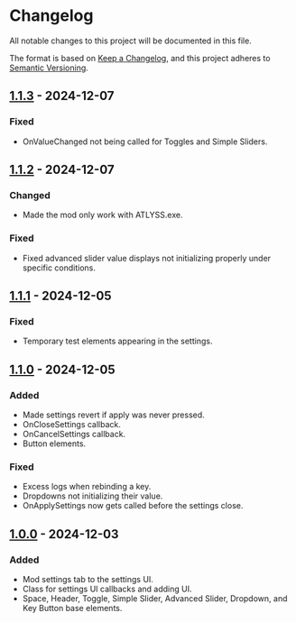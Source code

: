 # Changelog

All notable changes to this project will be documented in this file.

The format is based on [Keep a Changelog](https://keepachangelog.com/en/1.1.0/),
and this project adheres to [Semantic Versioning](https://semver.org/spec/v2.0.0.html).

## [1.1.3] - 2024-12-07

### Fixed

- OnValueChanged not being called for Toggles and Simple Sliders.

## [1.1.2] - 2024-12-07

### Changed

- Made the mod only work with ATLYSS.exe.

### Fixed

- Fixed advanced slider value displays not initializing properly under specific conditions.

## [1.1.1] - 2024-12-05

### Fixed

- Temporary test elements appearing in the settings.

## [1.1.0] - 2024-12-05

### Added

- Made settings revert if apply was never pressed.
- OnCloseSettings callback.
- OnCancelSettings callback.
- Button elements.

### Fixed

- Excess logs when rebinding a key.
- Dropdowns not initializing their value.
- OnApplySettings now gets called before the settings close.

## [1.0.0] - 2024-12-03

### Added

- Mod settings tab to the settings UI.
- Class for settings UI callbacks and adding UI.
- Space, Header, Toggle, Simple Slider, Advanced Slider, Dropdown, and Key Button base elements.

[unreleased]: https://github.com/Nestorboy/ATLYSS-EasySettings/compare/v1.1.3...HEAD
[1.1.3]: https://github.com/Nestorboy/ATLYSS-EasySettings/compare/v1.1.2...v1.1.3
[1.1.2]: https://github.com/Nestorboy/ATLYSS-EasySettings/compare/v1.1.1...v1.1.2
[1.1.1]: https://github.com/Nestorboy/ATLYSS-EasySettings/compare/v1.1.0...v1.1.1
[1.1.0]: https://github.com/Nestorboy/ATLYSS-EasySettings/compare/v1.0.0...v1.1.0
[1.0.0]: https://github.com/Nestorboy/ATLYSS-EasySettings/releases/tag/v1.0.0